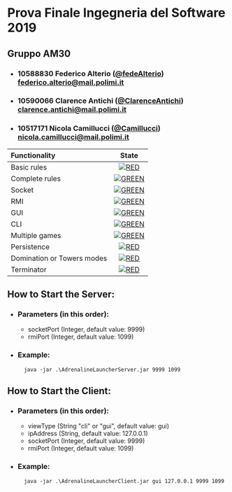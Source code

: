 # Prova Finale Ingegneria del Software 2019
## Gruppo AM30

- ###   10588830    Federico Alterio ([@fedeAlterio](https://github.com/fedeAlterio))<br>federico.alterio@mail.polimi.it
- ###   10590066    Clarence Antichi ([@ClarenceAntichi](https://github.com/ClarenceAntichi))<br>clarence.antichi@mail.polimi.it
- ###   10517171    Nicola Camillucci ([@Camillucci](https://github.com/Camillucci))<br>nicola.camillucci@mail.polimi.it

| Functionality | State |
|:-----------------------|:------------------------------------:|
| Basic rules | [![RED](https://placehold.it/15/f03c15/f03c15)](#) |
| Complete rules | [![GREEN](https://placehold.it/15/44bb44/44bb44)](#) |
| Socket | [![GREEN](https://placehold.it/15/44bb44/44bb44)](#) |
| RMI | [![GREEN](https://placehold.it/15/44bb44/44bb44)](#) |
| GUI | [![GREEN](https://placehold.it/15/44bb44/44bb44)](#) |
| CLI | [![GREEN](https://placehold.it/15/44bb44/44bb44)](#) |
| Multiple games | [![GREEN](https://placehold.it/15/44bb44/44bb44)](#) |
| Persistence | [![RED](https://placehold.it/15/f03c15/f03c15)](#) |
| Domination or Towers modes | [![RED](https://placehold.it/15/f03c15/f03c15)](#) |
| Terminator | [![RED](https://placehold.it/15/f03c15/f03c15)](#) |

<!--
[![RED](https://placehold.it/15/f03c15/f03c15)](#)
[![YELLOW](https://placehold.it/15/ffdd00/ffdd00)](#)
[![GREEN](https://placehold.it/15/44bb44/44bb44)](#)
-->

## How to Start the Server:
- ### Parameters (in this order):
    - socketPort (Integer, default value: 9999)
    - rmiPort (Integer, default value: 1099)
- ### Example:
        java -jar .\AdrenalineLauncherServer.jar 9999 1099
    
## How to Start the Client:
- ### Parameters (in this order):
    - viewType (String "cli" or "gui", default value: gui)
    - ipAddress (String, default value: 127.0.0.1)
    - socketPort (Integer, default value: 9999)
    - rmiPort (Integer, default value: 1099)
- ### Example:
        java -jar .\AdrenalineLauncherClient.jar gui 127.0.0.1 9999 1099
